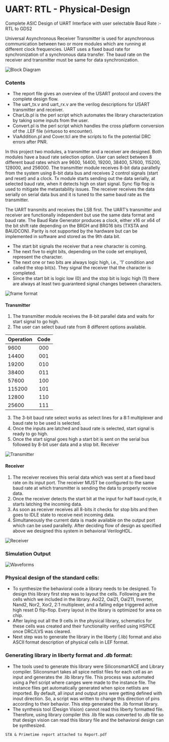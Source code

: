 # UART: RTL - Physical-Design
Complete ASIC Design of UART Interface with user selectable Baud Rate :- RTL to GDS2

Universal Asynchronous Receiver Transmitter is used for asynchronous communication between two or more modules which are running at different clock frequencies. UART uses a fixed baud rate for synchronization of a synchronous data transfer. The baud rate on the receiver and transmitter must be same for data synchronization.

![Block Diagram](https://github.com/mongrelgem/USART-RTL-Physical-Design/blob/master/Diagrams/Block%20Diagram.JPG?raw=true)

### Cotents

* The report file gives an overview of the USART protocol and covers the complete design flow.
* The uart_tx.v and uart_rx.v are the verilog descriptions for USART transmitter and receiver.
* CharLib.pl is the perl script which automates the library characterization by taking some inputs from the user.
* Convert.pl is the perl script which handles the cross platform conversion of the .LEF file (virtuoso to encounter).
* ViaAddition.pl and Cover.tcl are the scripts to fix the potential DRC errors after PNR.

In this project two modules, a transmitter and a receiver are designed. Both modules have a baud rate selection option. User can select between 8 different baud rates which are 9600, 14400, 19200, 38400, 57600, 115200, 128000, and 256000. The transmitter module receives 8-bit data parallelly from the system using 8-bit data bus and receives 2 control signals (start and reset) and a clock. Tx module starts sending out the data serially, at selected baud rate, when it detects high on start signal. Sync flip flop is used to mitigate the metastability issues. The receiver receives the data serially on serial data bus and it is tuned to the same baud rate as the transmitter. 

The UART transmits and receives the LSB first. The UART’s transmitter and receiver are functionally independent but use the same data format and baud rate. The Baud Rate Generator produces a clock, either x16 or x64 of the bit shift rate depending on the BRGH and BRG16 bits (TXSTA and BAUDCON). Parity is not supported by the hardware but can be implemented in software and stored as the 9th data bit. 
* The start bit signals the receiver that a new character is coming. 
* The next five to eight bits, depending on the code set employed, represent the character. 
*  The next one or two bits are always logic high, i.e., '1' condition and called the stop bit(s). They signal the receiver that the character is completed. 
* Since the start bit is logic low (0) and the stop bit is logic high (1) there are always at least two guaranteed signal changes between characters. 

![frame format](https://github.com/mongrelgem/USART-RTL-Physical-Design/blob/master/Diagrams/Frame.JPG?raw=true)

#### Transmitter 
1.	The transmitter module receives the 8-bit parallel data and waits for start signal to go high. 
2.	The user can select baud rate from 8 different options available. 

| **Operation** | **Code**   | 
| ------------- |:----------:| 
| 9600          |    000     | 
| 14400         |    001     |
| 19200         |    010     |
| 38400         |    011     | 
| 57600         |    100     |
| 115200        |    101     |
| 12800         |    110     | 
| 25600         |    111     |

 
3.	The 3-bit baud rate select works as select lines for a 8:1 multiplexer and baud rate to be used is selected. 
4.	Once the inputs are latched and baud rate is selected, start signal is ready to go high. 
5.	Once the start signal goes high a start bit is sent on the serial bus followed by 8-bit user data and a stop bit. 
Receiver 

![Transmitter](https://github.com/mongrelgem/USART-RTL-Physical-Design/blob/master/Diagrams/Layout%20Transmitter.JPG?raw=true)


#### Receiver
1.	The receiver receives this serial data which was sent at a fixed baud rate on its input port. The receiver MUST be configured to the same baud rate at which transmitter is sending the data to properly receive data. 
2.	Once the receiver detects the start bit at the input for half baud cycle, it starts latching the incoming data. 
3.	As soon as receiver receives all 8-bits it checks for stop bits and then goes to IDLE state to receive next incoming data. 
4.	Simultaneously the current data is made available on the output port which can be used parallelly. 
After deciding flow of design as specified above we designed this system in behavioral VerilogHDL. 

![Receiver](https://github.com/mongrelgem/USART-RTL-Physical-Design/blob/master/Diagrams/Receiver.JPG?raw=true)


### Simulation Output

![Waveforms](https://github.com/mongrelgem/USART-RTL-Physical-Design/blob/master/Diagrams/Waveforms.JPG?raw=true)


### Physical design of the standard cells:  
* To synthesize the behavioral code a library needs to be designed. To design this library first step was to layout the cells. Following are the cells which we included in the library. Aoi22, Oai21, Oai211, Inverter, Nand2, Nor2, Xor2, 2:1 multiplexer, and a falling edge triggered active high reset D flip-flop. Every layout in the library is optimized for area on chip.
* After laying out all the 9 cells in the physical library, schematics for these cells was created and their functionality verified using HSPICE once DRC/LVS was cleared. 
* Next step was to generate the library in the liberty (.lib) format and also ASCII format description of physical cells in LEF format. 

### Generating library in liberty format and .db format:
* The tools used to generate this library were SiliconsmartACE and Library compiler. Siliconsmart takes all spice netlist files for each cell as an input and generates the .lib library file. This process was automated using a Perl script where canges were made to the instance file. The instance files get automatically generated when spice netlists are imported. By default, all input and output pins were getting defined with inout direction. So, a script was written to change this direction of pins according to their behavior. This step generated the .lib format library. 
* The synthesis tool (Design Vision) cannot read this liberty formatted file. Therefore, using library compiler this .lib file was converted to .db file so that design vision can read this library file and the behavioral design can be synthesized. 

 



`STA & Primetime report attached to Report.pdf`



